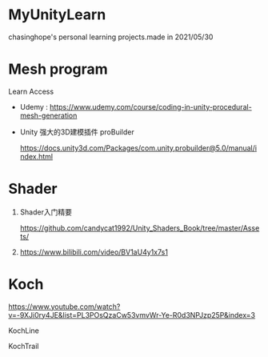 # MyUnityLearn
chasinghope's personal learning projects.made in 2021/05/30



# Mesh program

Learn  Access

- Udemy :  https://www.udemy.com/course/coding-in-unity-procedural-mesh-generation

- Unity 强大的3D建模插件 proBuilder

  https://docs.unity3d.com/Packages/com.unity.probuilder@5.0/manual/index.html



# Shader

1. Shader入门精要

   https://github.com/candycat1992/Unity_Shaders_Book/tree/master/Assets/

2. https://www.bilibili.com/video/BV1aU4y1x7s1



# Koch

https://www.youtube.com/watch?v=-9XJi0ry4JE&list=PL3POsQzaCw53vmvWr-Ye-R0d3NPJzp25P&index=3

KochLine

KochTrail
